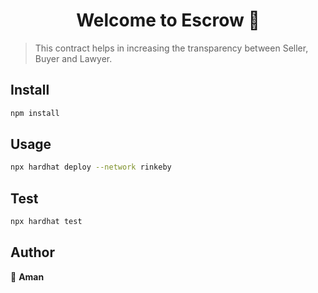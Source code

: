 <h1 align="center">Welcome to Escrow 👋</h1>
<p>
</p>

> This contract helps in increasing the transparency between Seller, Buyer and Lawyer.

## Install

```sh
npm install
```

## Usage

```sh
npx hardhat deploy --network rinkeby
```

## Test

```sh
npx hardhat test
```

## Author

👤 **Aman**
